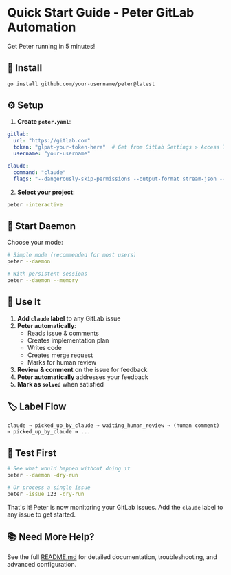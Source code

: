 # Quick Start Guide - Peter GitLab Automation

Get Peter running in 5 minutes!

## 🚀 Install

```bash
go install github.com/your-username/peter@latest
```

## ⚙️ Setup

1. **Create `peter.yaml`**:
```yaml
gitlab:
  url: "https://gitlab.com"
  token: "glpat-your-token-here"  # Get from GitLab Settings > Access Tokens
  username: "your-username"

claude:
  command: "claude"
  flags: "--dangerously-skip-permissions --output-format stream-json --verbose"
```

2. **Select your project**:
```bash
peter -interactive
```

## 🎯 Start Daemon

Choose your mode:

```bash
# Simple mode (recommended for most users)
peter --daemon

# With persistent sessions
peter --daemon --memory
```

## 📝 Use It

1. **Add `claude` label** to any GitLab issue
2. **Peter automatically**:
   - Reads issue & comments
   - Creates implementation plan
   - Writes code
   - Creates merge request
   - Marks for human review
3. **Review & comment** on the issue for feedback
4. **Peter automatically** addresses your feedback
5. **Mark as `solved`** when satisfied

## 🏷️ Label Flow

```
claude → picked_up_by_claude → waiting_human_review → (human comment) → picked_up_by_claude → ...
```

## 🔧 Test First

```bash
# See what would happen without doing it
peter --daemon -dry-run

# Or process a single issue
peter -issue 123 -dry-run
```

That's it! Peter is now monitoring your GitLab issues. Add the `claude` label to any issue to get started.

## 📚 Need More Help?

See the full [README.md](README.md) for detailed documentation, troubleshooting, and advanced configuration.